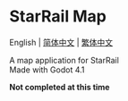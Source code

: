 # StarRail Map
English | [简体中文](./doc/README_zh-cn.md) | [繁体中文](./doc/README_zh-tw.md)

A map application for StarRail  
Made with Godot 4.1

**Not completed at this time**